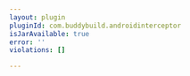 ```yaml
---
layout: plugin
pluginId: com.buddybuild.androidinterceptor
isJarAvailable: true
error: ''
violations: []

---
```

